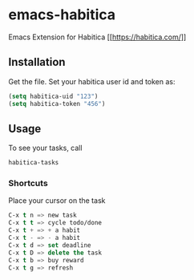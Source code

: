 # emacs-habitica
Emacs Extension for Habitica
[[https://habitica.com/]]


## Installation
Get the file.
Set your habitica user id and token as:

``` lisp
(setq habitica-uid "123")
(setq habitica-token "456")
```

## Usage
To see your tasks, call
``` lisp
habitica-tasks
```
### Shortcuts
Place your cursor on the task
``` lisp
C-x t n => new task
C-x t t => cycle todo/done
C-x t + => + a habit
C-x t - => - a habit
C-x t d => set deadline
C-x t D => delete the task
C-x t b => buy reward
C-x t g => refresh
```
